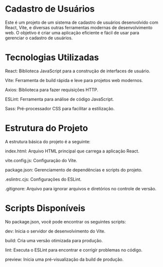 # Cadastro de Usuários
Este é um projeto de um sistema de cadastro de usuários desenvolvido com React, Vite, e diversas outras ferramentas modernas de desenvolvimento web. O objetivo é criar uma aplicação eficiente e fácil de usar para gerenciar o cadastro de usuários.

# Tecnologias Utilizadas

React: Biblioteca JavaScript para a construção de interfaces de usuário.

Vite: Ferramenta de build rápida e leve para projetos web modernos.

Axios: Biblioteca para fazer requisições HTTP.

ESLint: Ferramenta para análise de código JavaScript.

Sass: Pré-processador CSS para facilitar a estilização.


# Estrutura do Projeto

A estrutura básica do projeto é a seguinte:

index.html: Arquivo HTML principal que carrega a aplicação React.

vite.config.js: Configuração do Vite.

package.json: Gerenciamento de dependências e scripts do projeto.

.eslintrc.cjs: Configurações do ESLint.

.gitignore: Arquivo para ignorar arquivos e diretórios no controle de versão.

# Scripts Disponíveis

No package.json, você pode encontrar os seguintes scripts:

dev: Inicia o servidor de desenvolvimento do Vite.

build: Cria uma versão otimizada para produção.

lint: Executa o ESLint para encontrar e corrigir problemas no código.

preview: Inicia uma pré-visualização da build de produção.

